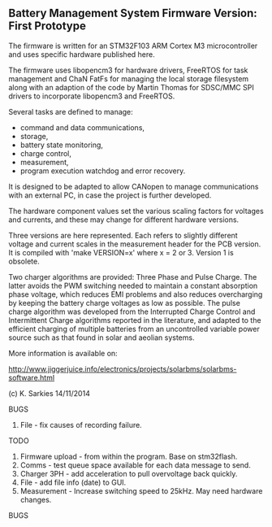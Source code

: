 Battery Management System Firmware
Version: First Prototype
----------------------------------

The firmware is written for an STM32F103 ARM Cortex M3 microcontroller and uses
specific hardware published here.

The firmware uses libopencm3 for hardware drivers, FreeRTOS for task management
and ChaN FatFs for managing the local storage filesystem along with an
adaption of the code by Martin Thomas for SDSC/MMC SPI drivers to incorporate
libopencm3 and FreeRTOS.

Several tasks are defined to manage:

- command and data communications,
- storage,
- battery state monitoring,
- charge control,
- measurement,
- program execution watchdog and error recovery.

It is designed to be adapted to allow CANopen to manage communications with an
external PC, in case the project is further developed.

The hardware component values set the various scaling factors for voltages and
currents, and these may change for different hardware versions.

Three versions are here represented. Each refers to slightly different
voltage and current scales in the measurement header for the PCB version.
It is compiled with 'make VERSION=x' where x = 2 or 3. Version 1 is obsolete.

Two charger algorithms are provided: Three Phase and Pulse Charge. The latter
avoids the PWM switching needed to maintain a constant absorption phase voltage,
which reduces EMI problems and also reduces overcharging by keeping the battery
charge voltages as low as possible. The pulse charge algorithm was developed
from the Interrupted Charge Control and Intermittent Charge algorithms reported
in the literature, and adapted to the efficient charging of multiple batteries
from an uncontrolled variable power source such as that found in solar and
aeolian systems.

More information is available on:

http://www.jiggerjuice.info/electronics/projects/solarbms/solarbms-software.html

(c) K. Sarkies 14/11/2014

BUGS

1. File - fix causes of recording failure.

TODO

1. Firmware upload - from within the program. Base on stm32flash.
2. Comms - test queue space available for each data message to send.
3. Charger 3PH - add acceleration to pull overvoltage back quickly.
4. File - add file info (date) to GUI.
5. Measurement - Increase switching speed to 25kHz. May need hardware changes.

BUGS


